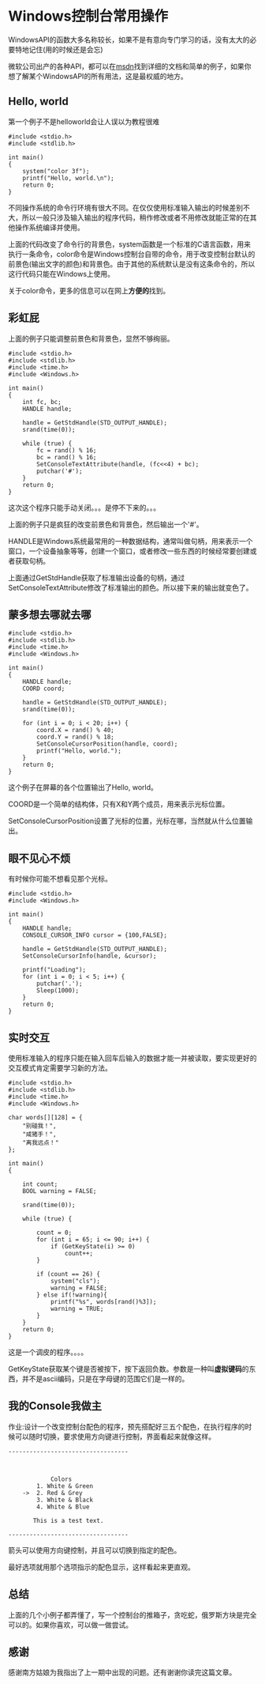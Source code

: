 # Windows控制台常用操作

WindowsAPI的函数大多名称较长，如果不是有意向专门学习的话，没有太大的必要特地记住(用的时候还是会忘)

微软公司出产的各种API，都可以在[msdn](https://msdn.microsoft.com/zh-cn/)找到详细的文档和简单的例子，如果你想了解某个WindowsAPI的所有用法，这是最权威的地方。

## Hello, world

第一个例子不是helloworld会让人误以为教程很难

```
#include <stdio.h>
#include <stdlib.h>

int main()
{
    system("color 3f");
    printf("Hello, world.\n");
    return 0;
}
```
不同操作系统的命令行环境有很大不同。在仅仅使用标准输入输出的时候差别不大，所以一般只涉及输入输出的程序代码，稍作修改或者不用修改就能正常的在其他操作系统编译并使用。

上面的代码改变了命令行的背景色，system函数是一个标准的C语言函数，用来执行一条命令，color命令是Windows控制台自带的命令，用于改变控制台默认的前景色(输出文字的颜色)和背景色。由于其他的系统默认是没有这条命令的，所以这行代码只能在Windows上使用。

关于color命令，更多的信息可以在网上**方便的**找到。

## 彩虹屁

上面的例子只能调整前景色和背景色，显然不够绚丽。
```
#include <stdio.h>
#include <stdlib.h>
#include <time.h>
#include <Windows.h>

int main()
{
    int fc, bc;
    HANDLE handle;

    handle = GetStdHandle(STD_OUTPUT_HANDLE);
    srand(time(0));

    while (true) {
        fc = rand() % 16;
        bc = rand() % 16;
        SetConsoleTextAttribute(handle, (fc<<4) + bc);
        putchar('#');
    }
    return 0;
}

```
这次这个程序只能手动关闭。。。是停不下来的。。。

上面的例子只是疯狂的改变前景色和背景色，然后输出一个'#'。

HANDLE是Windows系统最常用的一种数据结构，通常叫做句柄，用来表示一个窗口，一个设备抽象等等，创建一个窗口，或者修改一些东西的时候经常要创建或者获取句柄。

上面通过GetStdHandle获取了标准输出设备的句柄，通过SetConsoleTextAttribute修改了标准输出的颜色。所以接下来的输出就变色了。

## 蒙多想去哪就去哪

```
#include <stdio.h>
#include <stdlib.h>
#include <time.h>
#include <Windows.h>

int main()
{
    HANDLE handle;
    COORD coord;

    handle = GetStdHandle(STD_OUTPUT_HANDLE);
    srand(time(0));

    for (int i = 0; i < 20; i++) {
        coord.X = rand() % 40;
        coord.Y = rand() % 18;
        SetConsoleCursorPosition(handle, coord);
        printf("Hello, world.");
    }
    return 0;
}

```

这个例子在屏幕的各个位置输出了Hello, world。

COORD是一个简单的结构体，只有X和Y两个成员，用来表示光标位置。

SetConsoleCursorPosition设置了光标的位置，光标在哪，当然就从什么位置输出。

## 眼不见心不烦
有时候你可能不想看见那个光标。

```
#include <stdio.h>
#include <Windows.h>

int main()
{
    HANDLE handle;
    CONSOLE_CURSOR_INFO cursor = {100,FALSE};

    handle = GetStdHandle(STD_OUTPUT_HANDLE);
    SetConsoleCursorInfo(handle, &cursor);

    printf("Loading");
    for (int i = 0; i < 5; i++) {
        putchar('.');
        Sleep(1000);
    }
    return 0;
}
```

## 实时交互
使用标准输入的程序只能在输入回车后输入的数据才能一并被读取，要实现更好的交互模式肯定需要学习新的方法。

```
#include <stdio.h>
#include <stdlib.h>
#include <time.h>
#include <Windows.h>

char words[][128] = {
    "别碰我！",
    "咸猪手！",
    "离我远点！"
};

int main()
{

    int count;
    BOOL warning = FALSE;

    srand(time(0));
    
    while (true) {
        
        count = 0;
        for (int i = 65; i <= 90; i++) {
            if (GetKeyState(i) >= 0)
                count++;
        }

        if (count == 26) {
            system("cls");
            warning = FALSE;
        } else if(!warning){
            printf("%s", words[rand()%3]);
            warning = TRUE;
        }
    }
    return 0;
}
```

这是一个调皮的程序。。。。

GetKeyState获取某个键是否被按下，按下返回负数。参数是一种叫**虚拟键码**的东西，并不是ascii编码，只是在字母键的范围它们是一样的。

## 我的Console我做主

作业:设计一个改变控制台配色的程序，预先搭配好三五个配色，在执行程序的时候可以随时切换，要求使用方向键进行控制，界面看起来就像这样。
```
----------------------------------



            Colors
        1. White & Green
    ->  2. Red & Grey
        3. White & Black
        4. White & Blue

       This is a test text.

----------------------------------
```

箭头可以使用方向键控制，并且可以切换到指定的配色。

最好选项就用那个选项指示的配色显示，这样看起来更直观。

## 总结

上面的几个小例子都弄懂了，写一个控制台的推箱子，贪吃蛇，俄罗斯方块是完全可以的。如果你喜欢，可以做一做尝试。

## 感谢

感谢南方姑娘为我指出了上一期中出现的问题。还有谢谢你读完这篇文章。